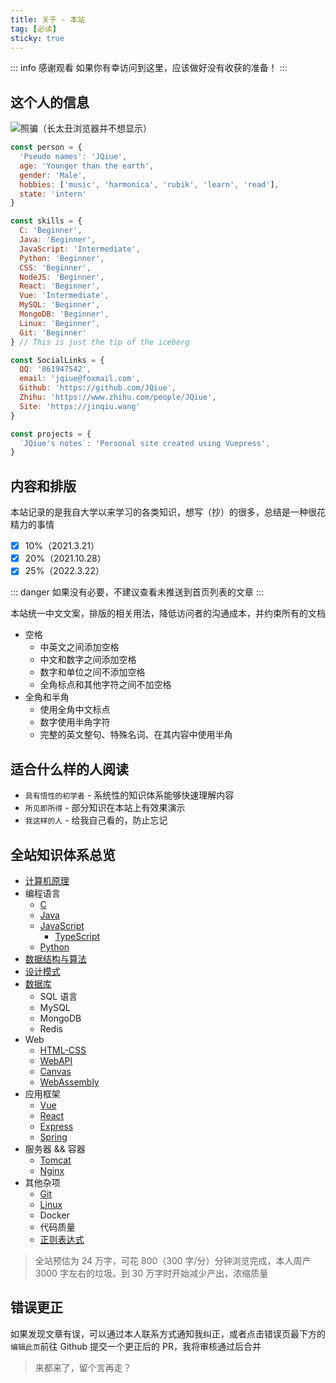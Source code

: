 ```yaml
---
title: 关于 - 本站
tag: [必读]
sticky: true
---
```


::: info 感谢观看
如果你有幸访问到这里，应该做好没有收获的准备！
:::

## 这个人的信息

![照骗（长太丑浏览器并不想显示）](https://jinqiu.wang/404)

<CodeGroup>

<CodeGroupItem title="person" active>

```js
const person = {
  'Pseudo names': 'JQiue',
  age: 'Younger than the earth',
  gender: 'Male',
  hobbies: ['music', 'harmonica', 'rubik', 'learn', 'read'],
  state: 'intern'
}
```

</CodeGroupItem>

<CodeGroupItem title="skills">

```js
const skills = {
  C: 'Beginner',
  Java: 'Beginner',
  JavaScript: 'Intermediate',
  Python: 'Beginner',
  CSS: 'Beginner',
  NodeJS: 'Beginner',
  React: 'Beginner',
  Vue: 'Intermediate',
  MySQL: 'Beginner',
  MongoDB: 'Beginner',
  Linux: 'Beginner',
  Git: 'Beginner'
} // This is just the tip of the iceberg
```

</CodeGroupItem>

<CodeGroupItem title="links">

```js
const SocialLinks = {
  QQ: '861947542',
  email: 'jqiue@foxmail.com',
  Github: 'https://github.com/JQiue',
  Zhihu: 'https://www.zhihu.com/people/JQiue',
  Site: 'https://jinqiu.wang'
}
```

</CodeGroupItem>

<CodeGroupItem title="projects">

```js
const projects = {
  `JQiue's notes`: 'Personal site created using Vuepress',
}
```

</CodeGroupItem>

</CodeGroup>

## 内容和排版

本站记录的是我自大学以来学习的各类知识，想写（抄）的很多，总结是一种很花精力的事情

- [x] 10%（2021.3.21）
- [x] 20%（2021.10.28）
- [x] 25%（2022.3.22）

::: danger
如果没有必要，不建议查看未推送到首页列表的文章
:::

本站统一中文文案，排版的相关用法，降低访问者的沟通成本，并约束所有的文档

+ 空格
  + 中英文之间添加空格
  + 中文和数字之间添加空格
  + 数字和单位之间不添加空格
  + 全角标点和其他字符之间不加空格
+ 全角和半角
  + 使用全角中文标点
  + 数字使用半角字符
  + 完整的英文整句、特殊名词、在其内容中使用半角

## 适合什么样的人阅读

+ `具有悟性的初学者` - 系统性的知识体系能够快速理解内容
+ `所见即所得` - 部分知识在本站上有效果演示
+ `我这样的人` - 给我自己看的，防止忘记

## 全站知识体系总览

+ [计算机原理](/computer/)
+ 编程语言
  + [C](/c/)
  + [Java](/java/)
  + [JavaScript](/js/)
    + [TypeScript](/sundry/typescript/)
  + [Python](/python/)
+ [数据结构与算法](/ds-algorithm/)
+ [设计模式](/sundry/design-pattern/)
+ [数据库](/database/)
  + SQL 语言
  + MySQL
  + MongoDB
  + Redis
+ Web
  + [HTML-CSS](/html-css/)
  + [WebAPI](/webapi/)
  + [Canvas](/canvas/)
  + [WebAssembly](/wasm/)
+ 应用框架
  + [Vue](/vue/)
  + [React](/react/)
  + [Express](/express/)
  + [Spring](/spring/)
+ 服务器 && 容器
  + [Tomcat](/sundry/tomcat/)
  + [Nginx](/sundry/nginx/)
+ 其他杂项
  + [Git](/sundry/git/)
  + [Linux](/linux/)
  + Docker
  + 代码质量
  + [正则表达式](/sundry/regex/)

> 全站预估为 24 万字，可花 800（300 字/分）分钟浏览完成，本人周产 3000 字左右的垃圾。到 30 万字时开始减少产出，浓缩质量

## 错误更正

如果发现文章有误，可以通过本人联系方式通知我纠正，或者点击错误页最下方的`编辑此页`前往 Github 提交一个更正后的 PR，我将审核通过后合并

> 来都来了，留个言再走？
  